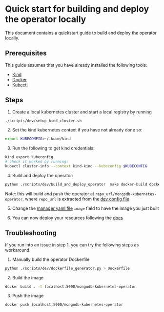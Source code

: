 # Quick start for building and deploy the operator locally

This document contains a quickstart guide to build and deploy the operator locally.


## Prerequisites
This guide assumes that you have already installed the following tools:

* [Kind](https://kind.sigs.k8s.io/)
* [Docker](https://www.docker.com/)
* [Kubectl](https://kubernetes.io/docs/tasks/tools/install-kubectl/)


## Steps

1. Create a local kubernetes cluster and start a local registry by running

```sh
./scripts/dev/setup_kind_cluster.sh
```

2. Set the kind kubernetes context if you have not already done so:
```bash
export KUBECONFIG=~/.kube/kind
```

3. Run the following to get kind credentials:

```sh
kind export kubeconfig
# check it worked by running:
kubectl cluster-info --context kind-kind --kubeconfig $KUBECONFIG
```

4. Build and deploy the operator:

```sh
python ./scripts/dev/build_and_deploy_operator	make docker-build docker-push IMG=localhost:5000/mongodb-kubernetes-operator
```


Note: this will build and push the operator at `repo_url/mongodb-kubernetes-operator`, where `repo_url` is extracted from the [dev config file](./contributing.md#developing-locally)

5. Change the [manager yaml file](../config/manager/manager.yaml) `image` field to have the image you just built

6. You can now deploy your resources following the [docs](../docs/README.md)


## Troubleshooting
If you run into an issue in step 1, you can try the following steps as workaround:
1. Manually build the operator Dockerfile
```sh
python ./scripts/dev/dockerfile_generator.py > Dockerfile
```

2. Build the image
```sh
docker build . -t localhost:5000/mongodb-kubernetes-operator
```

3. Push the image
```sh
docker push localhost:5000/mongodb-kubernetes-operator
```
